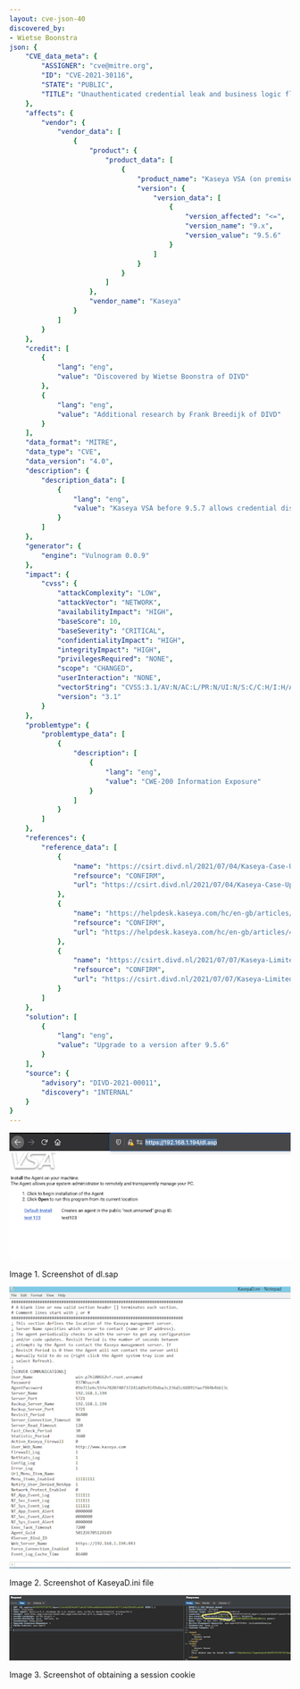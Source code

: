 ```yaml
---
layout: cve-json-40
discovered_by:
- Wietse Boonstra
json: {
    "CVE_data_meta": {
        "ASSIGNER": "cve@mitre.org",
        "ID": "CVE-2021-30116",
        "STATE": "PUBLIC",
        "TITLE": "Unauthenticated credential leak and business logic flaw in Kaseya VSA <= v9.5.6"
    },
    "affects": {
        "vendor": {
            "vendor_data": [
                {
                    "product": {
                        "product_data": [
                            {
                                "product_name": "Kaseya VSA (on premise)",
                                "version": {
                                    "version_data": [
                                        {
                                            "version_affected": "<=",
                                            "version_name": "9.x",
                                            "version_value": "9.5.6"
                                        }
                                    ]
                                }
                            }
                        ]
                    },
                    "vendor_name": "Kaseya"
                }
            ]
        }
    },
    "credit": [
        {
            "lang": "eng",
            "value": "Discovered by Wietse Boonstra of DIVD"
        },
        {
            "lang": "eng",
            "value": "Additional research by Frank Breedijk of DIVD"
        }
    ],
    "data_format": "MITRE",
    "data_type": "CVE",
    "data_version": "4.0",
    "description": {
        "description_data": [
            {
                "lang": "eng",
                "value": "Kaseya VSA before 9.5.7 allows credential disclosure, as exploited in the wild in July 2021.\n\nBy default Kaseya VSA on premise offers a download page where the clients for the installation can be downloaded. The default URL for this page is https://x.x.x.x/dl.asp\n\nWhen an attacker download a client for Windows and installs it, the file KaseyaD.ini is generated (C:\\Program Files (x86)\\Kaseya\\XXXXXXXXXX\\KaseyaD.ini) which contains an Agent_Guid and AgentPassword\n\nThis Agent_Guid and AgentPassword can be used to log in on dl.asp (https://x.x.x.x/dl.asp?un=840997037507813&pw=113cc622839a4077a84837485ced6b93e440bf66d44057713cb2f95e503a06d9)\n\nThis request authenticates the client and returns a sessionId cookie that can be used in subsequent attacks to bypass authentication.\n\nSecurity issues discovered\n---\n* Unauthenticated download page leaks credentials\n* Credentials of agent software can be used to obtain a sessionId (cookie) that can be used for services not intended for use by agents\n* dl.asp accepts credentials via a GET request\n* Access to KaseyaD.ini gives an attacker access to sufficient information to penetrate the Kaseya installation and its clients.\n\nImpact\n---\nVia the page /dl.asp enough information can be obtained to give an attacker a sessionId that can be used to execute further (semi-authenticated) attacks against the system. \n"
            }
        ]
    },
    "generator": {
        "engine": "Vulnogram 0.0.9"
    },
    "impact": {
        "cvss": {
            "attackComplexity": "LOW",
            "attackVector": "NETWORK",
            "availabilityImpact": "HIGH",
            "baseScore": 10,
            "baseSeverity": "CRITICAL",
            "confidentialityImpact": "HIGH",
            "integrityImpact": "HIGH",
            "privilegesRequired": "NONE",
            "scope": "CHANGED",
            "userInteraction": "NONE",
            "vectorString": "CVSS:3.1/AV:N/AC:L/PR:N/UI:N/S:C/C:H/I:H/A:H",
            "version": "3.1"
        }
    },
    "problemtype": {
        "problemtype_data": [
            {
                "description": [
                    {
                        "lang": "eng",
                        "value": "CWE-200 Information Exposure"
                    }
                ]
            }
        ]
    },
    "references": {
        "reference_data": [
            {
                "name": "https://csirt.divd.nl/2021/07/04/Kaseya-Case-Update-2/",
                "refsource": "CONFIRM",
                "url": "https://csirt.divd.nl/2021/07/04/Kaseya-Case-Update-2/"
            },
            {
                "name": "https://helpdesk.kaseya.com/hc/en-gb/articles/4403440684689-Important-Notice-July-2nd-2021",
                "refsource": "CONFIRM",
                "url": "https://helpdesk.kaseya.com/hc/en-gb/articles/4403440684689-Important-Notice-July-2nd-2021"
            },
            {
                "name": "https://csirt.divd.nl/2021/07/07/Kaseya-Limited-Disclosure/",
                "refsource": "CONFIRM",
                "url": "https://csirt.divd.nl/2021/07/07/Kaseya-Limited-Disclosure/"
            }
        ]
    },
    "solution": [
        {
            "lang": "eng",
            "value": "Upgrade to a version after 9.5.6"
        }
    ],
    "source": {
        "advisory": "DIVD-2021-00011",
        "discovery": "INTERNAL"
    }
}
---
```


![Screenshot of /dl.asp page](/assets/images/cve-2021-30116/dl.asp.png "Screenshot of dl.asp")

Image 1. Screenshot of dl.sap

![Screenshot of KaseyaD.ini file](/assets/images/cve-2021-30116/kaseyad.ini.png "Screenshot of KaseyaD.ini file")

Image 2. Screenshot of KaseyaD.ini file


![Screenshot of obtaining a session cookie](/assets/images/cve-2021-30116/cookies.png "Screenshot of obtaining a session cookie")

Image 3. Screenshot of obtaining a session cookie

